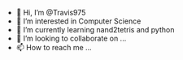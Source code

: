 - 👋 Hi, I’m @Travis975
- 👀 I’m interested in Computer Science
- 🌱 I’m currently learning nand2tetris and python
- 💞️ I’m looking to collaborate on ...
- 📫 How to reach me ...

<!---
Travis975/Travis975 is a ✨ special ✨ repository because its `README.md` (this file) appears on your GitHub profile.
You can click the Preview link to take a look at your changes.
--->

